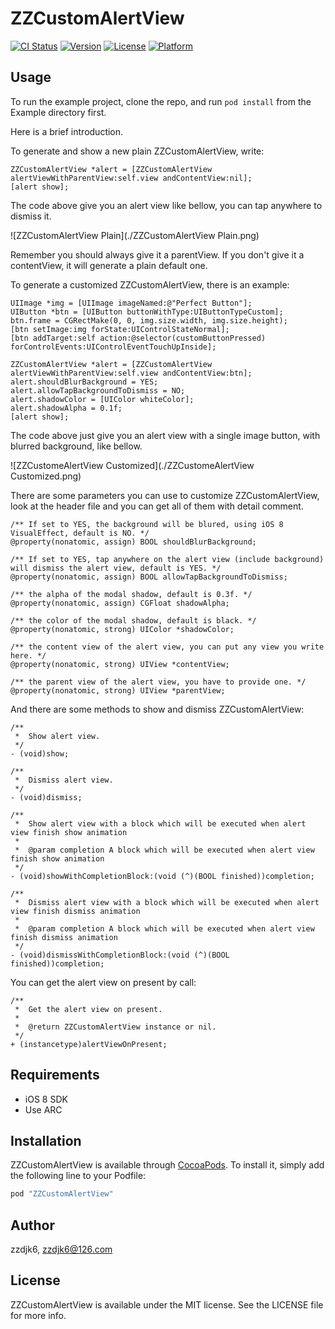 # ZZCustomAlertView

[![CI Status](http://img.shields.io/travis/zzdjk6/ZZCustomAlertView.svg?style=flat)](https://travis-ci.org/zzdjk6/ZZCustomAlertView)
[![Version](https://img.shields.io/cocoapods/v/ZZCustomAlertView.svg?style=flat)](http://cocoapods.org/pods/ZZCustomAlertView)
[![License](https://img.shields.io/cocoapods/l/ZZCustomAlertView.svg?style=flat)](http://cocoapods.org/pods/ZZCustomAlertView)
[![Platform](https://img.shields.io/cocoapods/p/ZZCustomAlertView.svg?style=flat)](http://cocoapods.org/pods/ZZCustomAlertView)

## Usage

To run the example project, clone the repo, and run `pod install` from the Example directory first.

Here is a brief introduction.

To generate and show a new plain ZZCustomAlertView, write:

```objc
ZZCustomAlertView *alert = [ZZCustomAlertView alertViewWithParentView:self.view andContentView:nil];
[alert show];
```
The code above give you an alert view like bellow, you can tap anywhere to dismiss it.

![ZZCustomAlertView Plain](./ZZCustomAlertView Plain.png)

Remember you should always give it a parentView. If you don't give it a contentView, it will generate a plain default one.

To generate a customized ZZCustomAlertView, there is an example:

```objc
UIImage *img = [UIImage imageNamed:@"Perfect Button"];
UIButton *btn = [UIButton buttonWithType:UIButtonTypeCustom];
btn.frame = CGRectMake(0, 0, img.size.width, img.size.height);
[btn setImage:img forState:UIControlStateNormal];
[btn addTarget:self action:@selector(customButtonPressed) forControlEvents:UIControlEventTouchUpInside];
    
ZZCustomAlertView *alert = [ZZCustomAlertView alertViewWithParentView:self.view andContentView:btn];
alert.shouldBlurBackground = YES;
alert.allowTapBackgroundToDismiss = NO;
alert.shadowColor = [UIColor whiteColor];
alert.shadowAlpha = 0.1f;
[alert show];
```
The code above just give you an alert view with a single image button, with blurred background, like bellow.

![ZZCustomeAlertView Customized](./ZZCustomeAlertView Customized.png)

There are some parameters you can use to customize ZZCustomAlertView, look at the header file and you can get all of them with detail comment.

```objc
/** If set to YES, the background will be blured, using iOS 8 VisualEffect, default is NO. */
@property(nonatomic, assign) BOOL shouldBlurBackground;

/** If set to YES, tap anywhere on the alert view (include background) will dismiss the alert view, default is YES. */
@property(nonatomic, assign) BOOL allowTapBackgroundToDismiss;

/** the alpha of the modal shadow, default is 0.3f. */
@property(nonatomic, assign) CGFloat shadowAlpha;

/** the color of the modal shadow, default is black. */
@property(nonatomic, strong) UIColor *shadowColor;

/** the content view of the alert view, you can put any view you write here. */
@property(nonatomic, strong) UIView *contentView;

/** the parent view of the alert view, you have to provide one. */
@property(nonatomic, strong) UIView *parentView;
```

And there are some methods to show and dismiss ZZCustomAlertView:

```objc
/**
 *  Show alert view.
 */
- (void)show;

/**
 *  Dismiss alert view.
 */
- (void)dismiss;

/**
 *  Show alert view with a block which will be executed when alert view finish show animation
 *
 *  @param completion A block which will be executed when alert view finish show animation
 */
- (void)showWithCompletionBlock:(void (^)(BOOL finished))completion;

/**
 *  Dismiss alert view with a block which will be executed when alert view finish dismiss animation
 *
 *  @param completion A block which will be executed when alert view finish dismiss animation
 */
- (void)dismissWithCompletionBlock:(void (^)(BOOL finished))completion;
``` 

You can get the alert view on present by call:

```objc
/**
 *  Get the alert view on present.
 *
 *  @return ZZCustomAlertView instance or nil.
 */
+ (instancetype)alertViewOnPresent;
```


## Requirements

* iOS 8 SDK
* Use ARC

## Installation

ZZCustomAlertView is available through [CocoaPods](http://cocoapods.org). To install
it, simply add the following line to your Podfile:

```ruby
pod "ZZCustomAlertView"
```

## Author

zzdjk6, zzdjk6@126.com

## License

ZZCustomAlertView is available under the MIT license. See the LICENSE file for more info.
